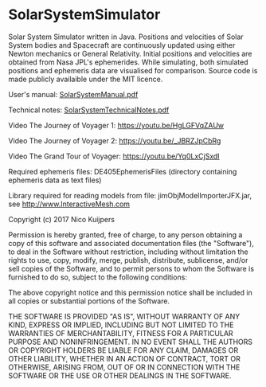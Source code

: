 # SolarSystemSimulator
Solar System Simulator written in Java. Positions and velocities of Solar System bodies and Spacecraft are continuously updated using
either Newton mechanics or General Relativity. Initial positions and velocities are obtained from Nasa JPL's ephemerides. 
While simulating, both simulated positions and ephemeris data are visualised for comparison. Source code is made publicly
availaible under the MIT licence.

User's manual: [SolarSystemManual.pdf](https://github.com/nicokuijpers/SolarSystemSimulator/blob/master/SolarSystemSimulatorManual.pdf)

Technical notes: [SolarSystemTechnicalNotes.pdf](https://github.com/nicokuijpers/SolarSystemSimulator/blob/master/SolarSystemSimulatorTechnicalNotes.pdf)

Video The Journey of Voyager 1: https://youtu.be/HgLGFVqZAUw

Video The Journey of Voyager 2: https://youtu.be/_JBRZJpCbRg

Video The Grand Tour of Voyager: https://youtu.be/Yq0LxCjSxdI

Required ephemeris files: DE405EphemerisFiles (directory containing ephemeris data as text files)

Library required for reading models from file: jimObjModelImporterJFX.jar, see http://www.InteractiveMesh.com

Copyright (c) 2017 Nico Kuijpers  

Permission is hereby granted, free of charge, to any person obtaining a copy of this software and associated documentation 
files (the "Software"), to deal in the Software without restriction, including without limitation the rights to use, copy, 
modify, merge, publish, distribute, sublicense, and/or sell copies of the Software, and to permit persons to whom the 
Software is furnished to do so, subject to the following conditions: 

The above copyright notice and this permission notice shall be included in all copies or substantial portions of the Software.

THE SOFTWARE IS PROVIDED "AS IS", WITHOUT WARRANTY OF ANY KIND, EXPRESS OR IMPLIED, INCLUDING BUT NOT LIMITED TO THE 
WARRANTIES OF MERCHANTABILITY, FITNESS FOR A PARTICULAR PURPOSE AND NONINFRINGEMENT. IN NO EVENT SHALL THE AUTHORS OR 
COPYRIGHT HOLDERS BE LIABLE FOR ANY CLAIM, DAMAGES OR OTHER LIABILITY, WHETHER IN AN ACTION OF CONTRACT, TORT OR OTHERWISE,
ARISING FROM, OUT OF OR IN CONNECTION WITH THE SOFTWARE OR THE USE OR OTHER DEALINGS IN THE SOFTWARE.

